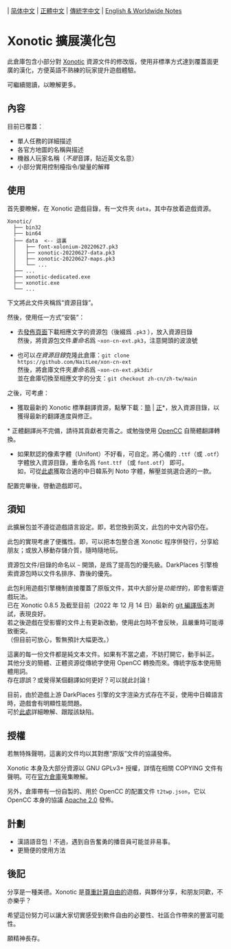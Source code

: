 
| [简体中文](../zh-cn/README.md) | [正體中文](../zh-tw/README.md) | [傳統字中文](../main/README.md) | [English & Worldwide Notes](./README.en-US.md)

# Xonotic 擴展漢化包

此倉庫包含小部分對 [Xonotic](https://xonotic.org/) 資源​文件的修改版，使用非標準方式達到覆蓋面更廣的漢化，方便英語不熟練的玩家提升遊戲體驗。

可繼續閱讀，以瞭解更多。

## 內容

目前已覆蓋：

- 單人任務的詳細描述
- 各官方地圖的名稱與描述
- 機器人玩家名稱（*不是*音譯，貼近英文名意）
- 小部分實用控制檯指令/變量的解釋

## 使用

首先要瞭解，在 Xonotic 遊戲目錄，有一文件夾 `data`，其中存放着遊戲資源。

```
Xonotic/
  ├── bin32
  ├── bin64
  ├── data  <-- 這裏
  │   ├── font-xolonium-20220627.pk3
  │   ├── xonotic-20220627-data.pk3
  │   ├── xonotic-20220627-maps.pk3
  │   └── ...
  ├── ...
  ├── xonotic-dedicated.exe
  ├── xonotic.exe
  └── ...
```

下文將此文件夾稱爲“資源目錄”。
<br />

然後，使用任一方式“安裝”：

- 去[發佈頁面](https://github.com/NaitLee/xon-cn-ext/releases)下載相應文字的資源包（後綴爲 `.pk3` ），放入資源目錄  
  然後，將資源包文件*重命名*爲 `~xon-cn-ext.pk3`，注意開頭的波浪號

- 也可以*在資源目錄*克隆此倉庫：`git clone https://github.com/NaitLee/xon-cn-ext`  
  然後，將倉庫文件夾*重命名*爲 `~xon-cn-ext.pk3dir`  
  並在倉庫切換至相應文字的分支：`git checkout zh-cn/zh-tw/main`

之後，可考慮：

- 獲取最新的 Xonotic 標準翻譯資源，點擊下載：[簡](https://gitlab.com/xonotic/xonotic-data.pk3dir/-/raw/master/common.zh_CN.po?inline=false) | [正](https://gitlab.com/xonotic/xonotic-data.pk3dir/-/raw/master/common.zh_TW.po?inline=false)\*，放入資源目錄，以獲得最新的翻譯進度與修正。

\* 正體翻譯尚不完備，請待其貢獻者完善之。或勉強使用 [OpenCC](https://github.com/BYVoid/OpenCC) 自簡體翻譯轉換。

- 如果默認的像素字體（Unifont）不好看，可自定。將心儀的 `.ttf`（或 `.otf`）字體放入資源目錄，重命名爲 `font.ttf` （或 `font.otf`） 即可。  
  如，可從[此處](https://github.com/googlefonts/noto-cjk/releases)獲取合適的中日韓系列 Noto 字體，解壓並挑選合適的一款。

配置完畢後，啓動遊戲即可。

## 須知

此擴展包並不遵從遊戲語言設定。即，若您換到英文，此包的中文內容仍在。

此包的實現考慮了便攜性。即，可以把本包整合進 Xonotic 程序併發行，分享給朋友；或放入移動存儲介質，隨時隨地玩。

資源包文件/目錄的命名以 `~` 開頭，是爲了提高包的優先級。DarkPlaces 引擎檢索資源包時以文件名排序、靠後的優先。

此包利用遊戲引擎機制直接覆蓋了原版文件，其中大部分是*功能性*的，即會影響遊戲玩法。  
已在 Xonotic 0.8.5 及截至目前（2022 年 12 月 14 日）最新的 [git 編譯版本](https://gitlab.com/xonotic/xonotic/-/wikis/Repository_Access)測試，表現良好。  
若之後遊戲在受影響的文件上有更新改動，使用此包時不會反映，且嚴重時可能導致衝突。  
（但目前可放心，暫無預計大幅更改。）

這裏的每一份文件都是純文本文件。如果有不當之處，不妨打開它，動手糾正。  
其他分支的簡體、正體资源從傳統字使用 OpenCC 轉換而來。傳統字版本使用簡體用詞。  
存在謬誤？或覺得某個翻譯如何更好？可以就此討論！

目前，由於遊戲上游 DarkPlaces 引擎的文字渲染方式存在不妥，使用中日韓語言時，遊戲會有明顯性能問題。  
可於[此處](https://github.com/DarkPlacesEngine/darkplaces/issues/49)詳細瞭解、跟蹤該缺陷。

## 授權

若無特殊聲明，這裏的文件均以其對應“原版”文件的協議發佈。

Xonotic 本身及大部分資源以 GNU GPLv3+ 授權，詳情在相關 COPYING 文件有聲明。可在[官方倉庫](https://gitlab.com/xonotic/)蒐集瞭解。

另外，倉庫帶有一份自製的、用於 OpenCC 的配置文件 `t2twp.json`，它以 OpenCC 本身的協議 [Apache 2.0](https://github.com/BYVoid/OpenCC/blob/master/LICENSE) 發佈。

## 計劃

- 漢語語音包！不過，遇到自告奮勇的播音員可能並非易事。
- 更簡便的使用方法

## 後記

分享是一種美德。Xonotic 是[尊重計算自由的](https://www.gnu.org/philosophy/free-sw.html)遊戲，與夥伴分享，和朋友同歡，不亦樂乎？

希望這份努力可以讓大家切實感受到軟件自由的必要性、社區合作帶來的豐富可能性。

願精神長存。
